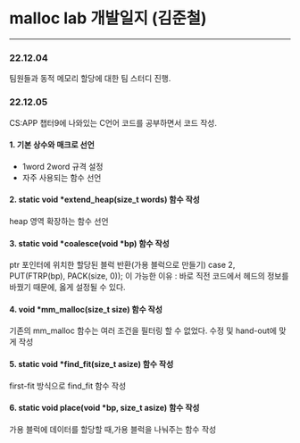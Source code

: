 # malloc lab 개발일지 (김준철)

---

### 22.12.04

팀원들과 동적 메모리 할당에 대한 팀 스터디 진행.

### 22.12.05

CS:APP 챕터9에 나와있는 C언어 코드를 공부하면서 코드 작성.

#### 1. 기본 상수와 매크로 선언

-   1word 2word 규격 설정
-   자주 사용되는 함수 선언

#### 2. static void \*extend_heap(size_t words) 함수 작성

heap 영역 확장하는 함수 선언

#### 3. static void \*coalesce(void \*bp) 함수 작성

ptr 포인터에 위치한 할당된 블럭 반환(가용 블럭으로 만들기)
case 2, PUT(FTRP(bp), PACK(size, 0)); 이 가능한 이유 :
바로 직전 코드에서 헤드의 정보를 바꿨기 때문에, 옳게 설정될 수 있다.

#### 4. void \*mm_malloc(size_t size) 함수 작성

기존의 mm_malloc 함수는 여러 조건을 필터링 할 수 없었다.
수정 및 hand-out에 맞게 작성

#### 5. static void \*find_fit(size_t asize) 함수 작성

first-fit 방식으로 find_fit 함수 작성

#### 6. static void place(void \*bp, size_t asize) 함수 작성

가용 블럭에 데이터를 할당할 때,가용 블럭을 나눠주는 함수 작성
